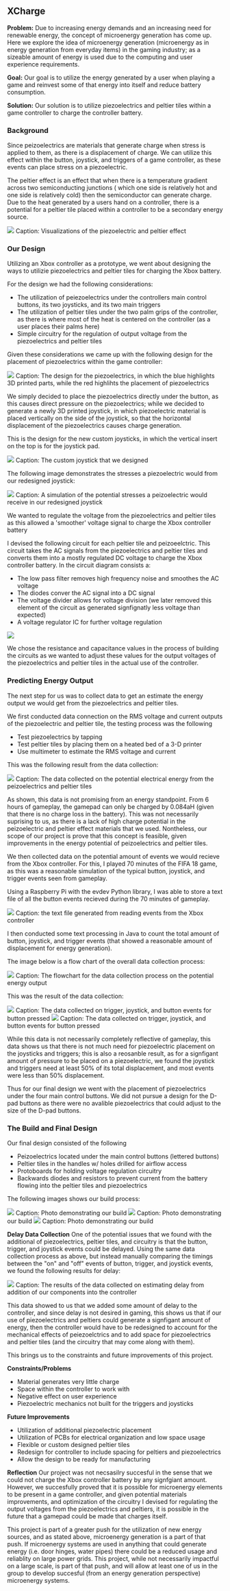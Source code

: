 ## XCharge

**Problem:** 
Due to increasing energy demands and an increasing need for renewable energy, the concept of microenergy generation has come up. Here we explore the idea of microenergy generation (microenergy as in energy generation from everyday items) in the gaming industry; as a sizeable amount of energy is used due to the computing and user experience requirements.

**Goal:**
Our goal is to utilize the energy generated by a user when playing a game and reinvest some of that energy into itself and reduce battery consumption.

**Solution:**
Our solution is to utilize piezoelectrics and peltier tiles within a game controller to charge the controller battery.

### Background

Since peizoelectrics are materials that generate charge when stress is applied to them, as there is a displacement of charge. We can utilize this effect within the button, joystick, and triggers of a game controller, as these events can place stress on a piezoelectric.

The peltier effect is an effect that when there is a temperature gradient across two semiconducting junctions ( which one side is relatively hot and one side is relatively cold) then the semiconductor can generate charge. Due to the heat generated by a users hand on a controller, there is a potential for a peltier tile placed within a controller to be a secondary energy source.

<img src = "/images/xcharge_background.png?raw=true"/>
Caption: Visualizations of the piezoelectric and peltier effect

### Our Design

Utilizing an Xbox controller as a prototype, we went about designing the ways to utilizie piezoelectrics and peltier tiles for charging the Xbox battery.

For the design we had the following considerations:
- The utilization of peiezoelectrics under the controllers main control buttons, its two joysticks, and its two main triggers
- The utilization of peltier tiles under the two palm grips of the controller, as there is where most of the heat is centered on the controller (as a user places their palms here)
- Simple circuitry for the regulation of output voltage from the piezoelectrics and peltier tiles

Given these considerations we came up with the following design for the placement of piezoelectrics within the game controller:

<img src = "/images/xcharge_init_design.png?raw=true"/>
Caption: The design for the piezoelectrics, in which the blue highlights 3D printed parts, while the red highlihts the placement of piezoelectrics

We simply decided to place the piezoelectrics directly under the button, as this causes direct pressure on the piezoelectrics; while we decided to generate a newly 3D printed joystick, in which piezoelectric material is placed vertically on the side of the joystick, so that the horizontal displacement of the piezoelectrics causes charge generation.

This is the design for the new custom joysticks, in which the vertical insert on the top is for the joystick pad.

<img src = "/images/xcharge_joystick_design.png?raw=true"/>
Caption: The custom joystick that we designed

The following image demonstrates the stresses a piezoelectric would from our redesigned joystick:

<img src = "/images/xcharge_joystick_stress.png?raw=true"/>
Caption: A simulation of the potential stresses a peizoelectric would receive in our redesigned joystick

We wanted to regulate the voltage from the piezoelectrics and peltier tiles as this allowed a 'smoother' voltage signal to charge the Xbox controller battery

I devised the following circuit for each peltier tile and peizoeelctric. This circuit takes the AC signals from the piezoelectrics and peltier tiles and converts them into a mostly regulated DC voltage to charge the Xbox controller battery.
In the circuit diagram consists a: 
- The low pass filter removes high frequency noise and smoothes the AC voltage
- The diodes conver the AC signal into a DC signal
- The voltage divider allows for voltage division (we later removed this element of the circuit as generated signfignatly less voltage than expected)
- A voltage regulator IC for further voltage regulation

<img src = "/images/xcharge_elec_design.png?raw=true"/>

We chose the resistance and capacitance values in the process of building the circuits as we wanted to adjust these values for the output voltages of the piezoelectrics and peltier tiles in the actual use of the controller.

### Predicting Energy Output
The next step for us was to collect data to get an estimate the energy output we would get from the piezoelectrics and peltier tiles.

We first conducted data connection on the RMS voltage and current outputs of the piezoelectric and peltier tile, the testing process was the following
- Test piezoelectrics by tapping
- Test peltier tiles by placing them on a heated bed of a 3-D printer
- Use multimeter to estimate the RMS voltage and current

This was the following result from the data collection:

<img src = "/images/xcharge_ee_data.png?raw=true"/>
Caption: The data collected on the potential electrical energy from the peizoelectrics and peltier tiles

As shown, this data is not promising from an energy standpoint. From 6 hours of gameplay, the gamepad can only be charged by 0.084aH (given that there is no charge loss in the battery). This was not necessarily suprising to us, as there is a lack of high charge potential in the peizoelectric and peltier effect materials that we used. Nontheless, our scope of our project is prove that this concept is feasible, given improvements in the energy potential of peizoelectrics and peltier tiles.

We then collected data on the potential amount of events we would recieve from the Xbox controller. For this, I played 70 minutes of the FIFA 18 game, as this was a reasonable simulation of the typical button, joystick, and trigger events seen from gameplay.

Using a Raspberry Pi with the evdev Python library, I was able to store a text file of all the button events recieved during the 70 minutes of gameplay. 

<img src = "/images/xcharge_gamepad_txt.png?raw=true"/>
Caption: the text file generated from reading events from the Xbox controller

I then conducted some text processing in Java to count the total amount of button, joystick, and trigger events (that showed a reasonable amount of displacement for energy generation). 

The image below is a flow chart of the overall data collection process:

<img src = "/images/xcharge_flowchart.png?raw=true"/>
Caption: The flowchart for the data collection process on the potential energy output

This was the result of the data collection:

<img src = "/images/xcharge_button_data.png?raw=true"/>
Caption: The data collected on trigger, joystick, and button events for button pressed

<img src = "/images/xcharge_button_chart.png?raw=true"/>
Caption: The data collected on trigger, joystick, and button events for button pressed

While this data is not necessarily completely reflective of gameplay, this data shows us that there is not much need for piezoelectric placement on the joysticks and triggers; this is also a reosanble result, as for a signfigant amount of pressure to be placed on a piezoelectric, we found the joystick and triggers need at least 50% of its total displacement, and most events were less than 50% displacement.

Thus for our final design we went with the placement of piezoelectrics under the four main control buttons. We did not pursue a design for the D-pad buttons as there were no avalible piezoelectrics that could adjust to the size of the D-pad buttons.

### The Build and Final Design
Our final design consisted of the following
- Peizoelectrics located under the main control buttons (lettered buttons)
- Peltier tiles in the handles w/ holes drilled for airflow access
- Protoboards for holding voltage regulation circuitry
- Backwards diodes and resistors to prevent current from the battery flowing into the peltier tiles and piezoelectrics

The following images shows our build process:

<img src = "/images/xcharge_build_1.png?raw=true"/>
Caption: Photo demonstrating our build

<img src = "/images/xcharge_build_2.png?raw=true"/>
Caption: Photo demonstrating our build

<img src = "/images/xcharge_build_3.png?raw=true"/>
Caption: Photo demonstrating our build

**Delay Data Collection**
One of the potential issues that we found with the additional of piezoelectrics, peltier tiles, and circuitry is that the button, trigger, and joystick events could be delayed. Using the same data collection process as above, but instead manually comparing the timings between the "on" and "off" events of button, trigger, and joystick events, we found the following results for delay:

<img src = "/images/xcharge_delay.png?raw=true" />
Caption: The results of the data collected on estimating delay from addition of our components into the controller 

This data showed to us that we added some amount of delay to the controller, and since delay is not desired in gaming, this shows us that if our use of piezoelectrics and peltiers could generate a signfigant amount of energy, then the controller would have to be redesigned to account for the mechanical effects of peiezoelctrics and to add space for piezoelectrics and peltier tiles (and the circuitry that may come along with them).

This brings us to the constraints and future improvements of this project.

**Constraints/Problems**
- Material generates very little charge 
- Space within the controller to work with
- Negative effect on user experience
- Piezoelectric mechanics not built for the triggers and joysticks

**Future Improvements**
- Utilization of additional piezoelectric placement
- Utilization of PCBs for electrical organization and low space usage
- Flexible or custom designed peltier tiles
- Redesign for controller to include spacing for peltiers and piezoelectrics 
- Allow the design to be ready for manufacturing

**Reflection**
Our project was not necsasilry succesful in the sense that we could not charge the Xbox controller battery by any signfgiant amount. However, we succesfully proved that it is possible for microenergy elements to be present in a game controller, and given potential materials improvements, and optimization of the circuitry I devised for regulating the output voltages from the piezoelectrics and peltiers, it is possible in the future that a gamepad could be made that charges itself.

This project is part of a greater push for the utilization of new energy sources, and as stated above, microenergy generation is a part of that push. If microenergy systems are used in anything that could generate energy (i.e. door hinges, water pipes) there could be a reduced usage and reliablity on large power grids. This project, while not necessarily impactful on a large scale, is part of that push, and will allow at least one of us in the group to develop succesful (from an energy generation perspective) microenergy systems.

